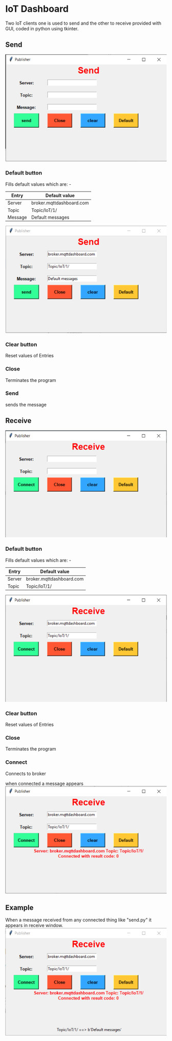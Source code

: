 # IoT Dashboard

Two IoT clients one is used to send and the other to receive provided with GUI, coded in python using tkinter.

## Send

![send](Images/send.png)

### Default button 
Fills default values which are: -

| Entry | Default value |
| ----- | ------------- |
| Server| broker.mqttdashboard.com|
| Topic|Topic/IoT/1/|
| Message|Default messages|

![send2](Images/send2.png)

### Clear button
Reset values of Entries

### Close
Terminates the program

### Send 
sends the message

## Receive

![receive](Images/Receive1.png)

### Default button
Fills default values which are: -

| Entry | Default value |
| ----- | ------------- |
| Server| broker.mqttdashboard.com|
| Topic|Topic/IoT/1/|

![receive](Images/Receive2.png)

### Clear button
Reset values of Entries

### Close
Terminates the program

### Connect
Connects to broker

when connected a message appears
![receive3](Images/Receive3.png)

## Example
When a message received from any connected thing like "send.py" it appears in receive window.
![receive4](Images/Receive4.png)
